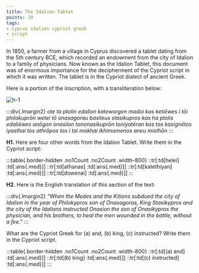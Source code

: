 ```yaml
---
title: The Idalion Tablet
points: 10
tags:
- cyprus idalion cypriot greek
- script
---
```


In 1850, a farmer from a village in Cyprus discovered a tablet dating from the 5th century BCE, which recorded an endowment from the city of Idalion to a family of physicians. Now known as the Idalion Tablet, this
document was of enormous importance for the decipherment of the Cypriot script in which it was written.
The tablet is in the Cypriot dialect of ancient Greek.

Here is a portion of the inscription, with a transliteration below:

![h-1](../../../pimg/naclo2020h-1.png)


:::div{.lmargin2}
<i>ote ta ptolin edalion kateworgon madoi kas ketiēwes i tōi philokuprōn wetei tō
onasagorau basileus stasikupros kas ha ptolis edaliēwes anōgon onasilon
tononasikuprōn toniyatēran kas tos kasignētos iyasthai tos athrōpos tos i tai makhai ikhimamenos aneu misthōn</i>
:::

**H1.** Here are four other words from the Idalion Tablet. Write them in the Cypriot script:

:::table{.border-hidden .no1Count .no2Count .width-800}
::tr[:td[helei] :td[:ans{.med}]]
::tr[:td[athanas] :td[:ans{.med}]]
::tr[:td[katethiyan] :td[:ans{.med}]]
::tr[:td[dowenai] :td[:ans{.med}]]
:::

**H2.** Here is the English translation of this section of the text:

:::div{.lmargin2}
<i>“When the Medes and the Kitions subdued the city of Idalion in the year of Philokypros son of
Onasagoras, King Stasikypros and the city of the Idalians instructed Onasion the son of Onasikypros
the physician, and his brothers, to heal the men wounded in the battle, without a fee.”</i>
:::

What are the Cypriot Greek for (a) and, (b) king, (c) instructed? Write them in the Cypriot script.

:::table{.border-hidden .no1Count .no2Count .width-800}
::tr[:td[(a) and] :td[:ans{.med}]]
::tr[:td[(b) king] :td[:ans{.med}]]
::tr[:td[(c) instructed] :td[:ans{.med}]]
:::